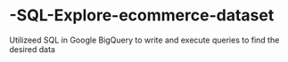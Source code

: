 # -SQL-Explore-ecommerce-dataset
Utilizeed SQL in Google BigQuery to write and execute queries to find the desired data
